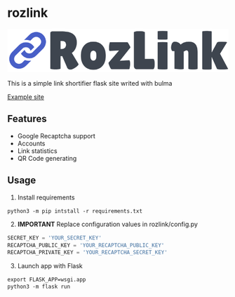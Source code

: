 # rozlink

<!-- <img src="https://github.com/rozetkinrobot/rozlink/blob/a5f6ffafd18c9491325cc7d26a342ffef8fdc875/rozlink/static/img/rozlink_logo1.png?raw=true"  width="814" height="160">
</img> -->
![Logo](https://github.com/rozetkinrobot/rozlink/blob/a5f6ffafd18c9491325cc7d26a342ffef8fdc875/rozlink/static/img/rozlink_logo1.png?raw=true)

This is a simple link shortifier flask site writed with bulma

[Example site](https://rozlink.ru)

## Features

* Google Recaptcha support
* Accounts
* Link statistics
* QR Code generating

## Usage

1. Install requirements

```shell
python3 -m pip intstall -r requirements.txt
```

2. **IMPORTANT** Replace configuration values in rozlink/config.py

```python
SECRET_KEY = 'YOUR_SECRET_KEY'
RECAPTCHA_PUBLIC_KEY = 'YOUR_RECAPTCHA_PUBLIC_KEY'
RECAPTCHA_PRIVATE_KEY = 'YOUR_RECAPTCHA_SECRET_KEY'
```

3. Launch app with Flask

```shell
export FLASK_APP=wsgi.app
python3 -m flask run
```

